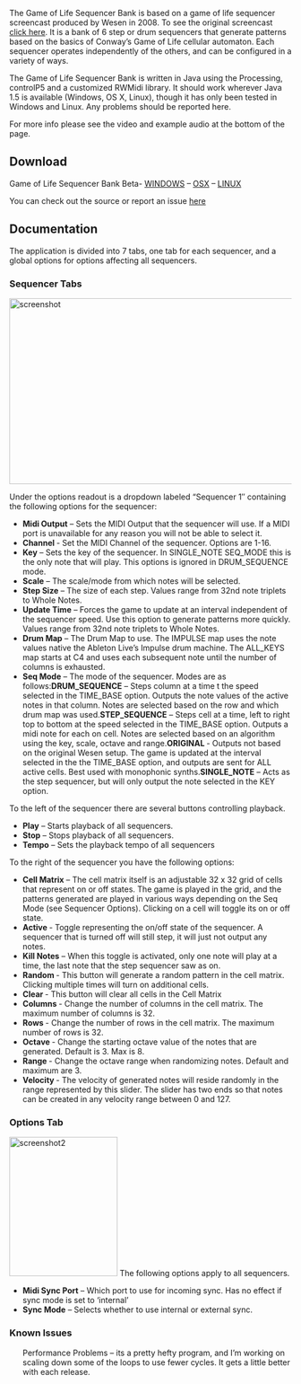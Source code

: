<p>The Game of Life Sequencer Bank is based on a game of life sequencer screencast produced by Wesen in 2008. To see the original screencast <a href="http://vimeo.com/1824904">click here</a>. It is a bank of 6 step or drum sequencers that generate patterns based on the basics of Conway&#8217;s Game of Life cellular automaton. Each sequencer operates independently of the others, and can be configured in a variety of ways.</p>

<p>The Game of Life Sequencer Bank is written in Java using the Processing, controlP5 and a customized RWMidi library. It should work wherever Java 1.5 is available (Windows, OS X, Linux), though it has only been tested in Windows and Linux. Any problems should be reported here.</p>

<p>For more info please see the video and example audio at the bottom of the page.</p>

<h2>Download</h2>

<p>Game of Life Sequencer Bank Beta- <a href="http://www.grantmuller.com/wp-content/uploads/golseqbank-beta-win.zip">WINDOWS</a> &#8211; <a href="http://www.grantmuller.com/wp-content/uploads/golseqbank-beta-osx.zip">OSX</a> &#8211; <a href="http://www.grantmuller.com/wp-content/uploads/golseqbank-beta-linux.zip">LINUX</a></p>

<p>You can check out the source or report an issue <a href="https://github.com/gmuller/golsequencer">here</a></p>

<h2>Documentation</h2>

<p>The application is divided into 7 tabs, one tab for each sequencer, and a global options for options affecting all sequencers.</p>

<h3>Sequencer Tabs</h3>

<p><img class="alignnone size-full wp-image-563" title="screenshot" src="http://www.grantmuller.com/wp-content/uploads/screenshot.gif" alt="screenshot" width="530" height="331" /></p>

<p>Under the options readout is a dropdown labeled &#8220;Sequencer 1&#8243; containing the following options for the sequencer:</p>

<ul>
    <li><strong>Midi Output</strong> &#8211; Sets the MIDI Output that the sequencer will use. If a MIDI port is unavailable for any reason you will not be able to select it.</li>
    <li><strong>Channel </strong>- Set the MIDI Channel of the sequencer. Options are 1-16.</li>
    <li><strong>Key</strong> &#8211; Sets the key of the sequencer. In SINGLE_NOTE SEQ_MODE this is the only note that will play. This options is ignored in DRUM_SEQUENCE mode.</li>
    <li><strong>Scale</strong> &#8211; The scale/mode from which notes will be selected.</li>
    <li><strong>Step Size</strong> &#8211; The size of each step. Values range from 32nd note triplets to Whole Notes.</li>
    <li><strong>Update Time</strong> &#8211; Forces the game to update at an interval independent of the sequencer speed. Use this option to generate patterns more quickly. Values range from 32nd note triplets to Whole Notes.</li>
    <li><strong>Drum Map</strong> &#8211; The Drum Map to use. The IMPULSE map uses the note values native the Ableton Live&#8217;s Impulse drum machine. The ALL_KEYS map starts at C4 and uses each subsequent note until the number of columns is exhausted.</li>
    <li><strong>Seq Mode</strong> &#8211; The mode of the sequencer. Modes are as follows:<strong>DRUM_SEQUENCE</strong> &#8211; Steps column at a time t the speed selected in the TIME_BASE option. Outputs the note values of the active notes in that column. Notes are selected based on the row and which drum map was used.<strong>STEP_SEQUENCE</strong> &#8211; Steps cell at a time, left to right top to bottom at the speed selected in the TIME_BASE option. Outputs a midi note for each on cell. Notes are selected based on an algorithm using the key, scale, octave and range.<strong>ORIGINAL </strong>- Outputs not based on the original Wesen setup. The game is updated at the interval selected in the the TIME_BASE option, and outputs are sent for ALL active cells. Best used with monophonic synths.<strong>SINGLE_NOTE</strong> &#8211; Acts as the step sequencer, but will only output the note selected in the KEY option.</li>
</ul>

<p>To the left of the sequencer there are several buttons controlling playback.</p>

<ul>
    <li><strong>Play</strong> &#8211; Starts playback of all sequencers.</li>
    <li><strong>Stop</strong> &#8211; Stops playback of all sequencers.</li>
    <li><strong>Tempo</strong> &#8211; Sets the playback tempo of all sequencers</li>
</ul>

<p>To the right of the sequencer you have the following options:</p>

<ul>
    <li><strong>Cell Matrix</strong> &#8211; The cell matrix itself is an adjustable 32 x 32 grid of cells that represent on or off states. The game is played in the grid, and the patterns generated are played in various ways depending on the Seq Mode (see Sequencer Options). Clicking on a cell will toggle its on or off state.</li>
    <li><strong>Active </strong>- Toggle representing the on/off state of the sequencer. A sequencer that is turned off will still step, it will just not output any notes.</li>
    <li><strong>Kill Notes</strong> &#8211; When this toggle is activated, only one note will play at a time, the last note that the step sequencer saw as on.</li>
    <li><strong>Random </strong>- This button will generate a random pattern in the cell matrix. Clicking multiple times will turn on additional cells.</li>
    <li><strong>Clear </strong>- This button will clear all cells in the Cell Matrix</li>
    <li><strong>Columns </strong>- Change the number of columns in the cell matrix. The maximum number of columns is 32.</li>
    <li><strong>Rows </strong>- Change the number of rows in the cell matrix. The maximum number of rows is 32.</li>
    <li><strong>Octave </strong>- Change the starting octave value of the notes that are generated. Default is 3. Max is 8.</li>
    <li><strong>Range </strong>- Change the octave range when randomizing notes. Default and maximum are 3.</li>
    <li><strong>Velocity </strong>- The velocity of generated notes will reside randomly in the range represented by this slider. The slider has two ends so that notes can be created in any velocity range between 0 and 127.</li>
</ul>

<h3>Options Tab</h3>

<p><img class="size-full wp-image-564 alignleft" title="screenshot2" src="http://www.grantmuller.com/wp-content/uploads/screenshot2.gif" alt="screenshot2" width="193" height="248" />
The following options apply to all sequencers.</p>

<ul>
    <li><strong>Midi Sync Port</strong> &#8211; Which port to use for incoming sync. Has no effect if sync mode is set to &#8216;internal&#8217;</li>
    <li><strong>Sync Mode</strong> &#8211; Selects whether to use internal or external sync.</li>
</ul>

<h3 style="clear: both">Known Issues</h3>

<ul> Performance Problems &#8211; its a pretty hefty program, and I&#8217;m working on scaling down some of the loops to use fewer cycles. It gets a little better with each release.</ul>
